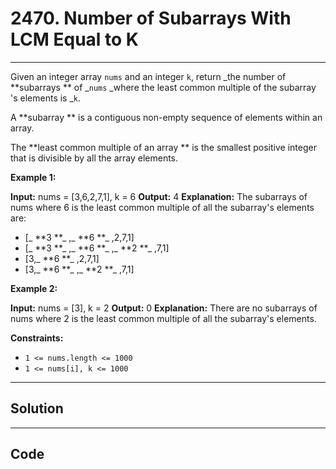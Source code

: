 # 2470. Number of Subarrays With LCM Equal to K

---

Given an integer array `nums` and an integer `k`, return _the number of **subarrays ** of _`nums` _where the least common multiple of the subarray 's elements is _`k`.

A **subarray ** is a contiguous non-empty sequence of elements within an array.

The **least common multiple of an array ** is the smallest positive integer that is divisible by all the array elements.

 

**Example 1:**


**Input:** nums = [3,6,2,7,1], k = 6
**Output:** 4
**Explanation:** The subarrays of nums where 6 is the least common multiple of all the subarray's elements are:
- [_ **3 **_ ,_ **6 **_ ,2,7,1]
- [_ **3 **_ ,_ **6 **_ ,_ **2 **_ ,7,1]
- [3,_ **6 **_ ,2,7,1]
- [3,_ **6 **_ ,_ **2 **_ ,7,1]


**Example 2:**


**Input:** nums = [3], k = 2
**Output:** 0
**Explanation:** There are no subarrays of nums where 2 is the least common multiple of all the subarray's elements.


 

**Constraints:**

  * `1 <= nums.length <= 1000`
  * `1 <= nums[i], k <= 1000`

---

## Solution



---

## Code
```python


```